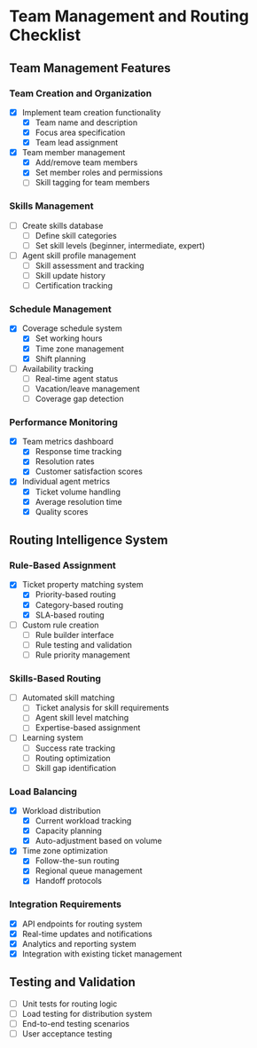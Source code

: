 # Team Management and Routing Checklist

## Team Management Features

### Team Creation and Organization
- [x] Implement team creation functionality
  - [x] Team name and description
  - [x] Focus area specification
  - [x] Team lead assignment
- [x] Team member management
  - [x] Add/remove team members
  - [x] Set member roles and permissions
  - [ ] Skill tagging for team members

### Skills Management
- [ ] Create skills database
  - [ ] Define skill categories
  - [ ] Set skill levels (beginner, intermediate, expert)
- [ ] Agent skill profile management
  - [ ] Skill assessment and tracking
  - [ ] Skill update history
  - [ ] Certification tracking

### Schedule Management
- [x] Coverage schedule system
  - [x] Set working hours
  - [x] Time zone management
  - [x] Shift planning
- [ ] Availability tracking
  - [ ] Real-time agent status
  - [ ] Vacation/leave management
  - [ ] Coverage gap detection

### Performance Monitoring
- [x] Team metrics dashboard
  - [x] Response time tracking
  - [x] Resolution rates
  - [x] Customer satisfaction scores
- [x] Individual agent metrics
  - [x] Ticket volume handling
  - [x] Average resolution time
  - [x] Quality scores

## Routing Intelligence System

### Rule-Based Assignment
- [x] Ticket property matching system
  - [x] Priority-based routing
  - [x] Category-based routing
  - [x] SLA-based routing
- [ ] Custom rule creation
  - [ ] Rule builder interface
  - [ ] Rule testing and validation
  - [ ] Rule priority management

### Skills-Based Routing
- [ ] Automated skill matching
  - [ ] Ticket analysis for skill requirements
  - [ ] Agent skill level matching
  - [ ] Expertise-based assignment
- [ ] Learning system
  - [ ] Success rate tracking
  - [ ] Routing optimization
  - [ ] Skill gap identification

### Load Balancing
- [x] Workload distribution
  - [x] Current workload tracking
  - [x] Capacity planning
  - [x] Auto-adjustment based on volume
- [x] Time zone optimization
  - [x] Follow-the-sun routing
  - [x] Regional queue management
  - [x] Handoff protocols

### Integration Requirements
- [x] API endpoints for routing system
- [x] Real-time updates and notifications
- [x] Analytics and reporting system
- [x] Integration with existing ticket management

## Testing and Validation
- [ ] Unit tests for routing logic
- [ ] Load testing for distribution system
- [ ] End-to-end testing scenarios
- [ ] User acceptance testing 